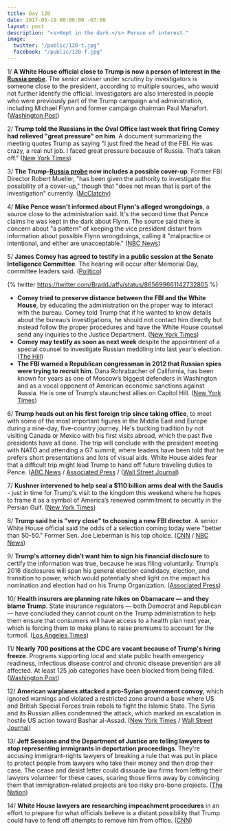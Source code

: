 ```yaml
---
title: Day 120
date: 2017-05-19 00:00:00 -07:00
layout: post
description: "<s>Kept in the dark.</s> Person of interest."
image:
  twitter: "/public/120-t.jpg"
  facebook: "/public/120-f.jpg"
---
```


1/ **A White House official close to Trump is now a person of interest in the <a href="{{ site.baseurl }}/trump-russia-investigation/">Russia probe</a>**. The senior adviser under scrutiny by investigators is someone close to the president, according to multiple sources, who would not further identify the official. Investigators are also interested in people who were previously part of the Trump campaign and administration, including Michael Flynn and former campaign chairman Paul Manafort. ([Washington Post](https://www.washingtonpost.com/world/national-security/russia-probe-reaches-current-white-house-official-people-familiar-with-the-case-say/2017/05/19/7685adba-3c99-11e7-9e48-c4f199710b69_story.html))

2/ **Trump told the Russians in the Oval Office last week that firing Comey had relieved "great pressure" on him**. A document summarizing the meeting quotes Trump as saying "I just fired the head of the FBI. He was crazy, a real nut job. I faced great pressure because of Russia. That’s taken off." ([New York Times](https://www.nytimes.com/2017/05/19/us/politics/trump-russia-comey.html))

3/ **The Trump-<a href="{{ site.baseurl }}/trump-russia-investigation/">Russia probe</a> now includes a possible cover-up**. Former FBI Director Robert Mueller, "has been given the authority to investigate the possibility of a cover-up," though that "does not mean that is part of the investigation" currently. ([McClatchy](http://www.mcclatchydc.com/news/politics-government/congress/article151565947.html))

4/ **Mike Pence wasn't informed about Flynn's alleged wrongdoings**, a source close to the administration said. It's the second time that Pence claims he was kept in the dark about Flynn. The source said there is concern about "a pattern" of keeping the vice president distant from information about possible Flynn wrongdoings, calling it "malpractice or intentional, and either are unacceptable." ([NBC News](http://www.nbcnews.com/politics/politics-news/aide-claims-pattern-keep-vice-president-pence-out-loop-n761916))

5/ **James Comey has agreed to testify in a public session at the Senate Intelligence Committee**. The hearing will occur after Memorial Day, committee leaders said. ([Politico](http://www.politico.com/story/2017/05/19/james-comey-testimony-senate-intelligence-committee-238628))

{% twitter https://twitter.com/BraddJaffy/status/865699661142732805 %}

* **Comey tried to preserve distance between the FBI and the White House**, by educating the administration on the proper way to interact with the bureau. Comey told Trump that if he wanted to know details about the bureau’s investigations, he should not contact him directly but instead follow the proper procedures and have the White House counsel send any inquiries to the Justice Department. ([New York Times](https://www.nytimes.com/2017/05/18/us/politics/james-comey-memo-fbi-trump.html))
* **Comey may testify as soon as next week** despite the appointment of a special counsel to investigate Russian meddling into last year's election. ([The Hill](http://thehill.com/homenews/house/334190-gop-rep-comey-may-testify-next-week))
* **The FBI warned a Republican congressman in 2012 that Russian spies were trying to recruit him**. Dana Rohrabacher of California, has been known for years as one of Moscow’s biggest defenders in Washington and as a vocal opponent of American economic sanctions against Russia. He is one of Trump’s staunchest allies on Capitol Hill. ([New York Times](https://www.nytimes.com/2017/05/19/us/politics/dana-rohrabacher-russia-spies.html))

6/ **Trump heads out on his first foreign trip since taking office**, to meet with some of the most important figures in the Middle East and Europe during a nine-day, five-country journey. He's bucking tradition by not visiting Canada or Mexico with his first visits abroad, which the past five presidents have all done. The trip will conclude with the president meeting with NATO and attending a G7 summit, where leaders have been told that he prefers short presentations and lots of visual aids. White House aides fear that a difficult trip might lead Trump to hand off future traveling duties to Pence. ([ABC News](http://abcnews.go.com/Politics/trump-embark-foreign-trip-president/story?id=47503478) / [Associated Press](https://www.apnews.com/5e7e20245bc744fc8a6e71745239f56a/Worldwide-effort-set-to-keep-Trump-happy-on-1st-trip-abroad) / ([Wall Street Journal](https://www.wsj.com/articles/trump-goes-to-saudi-arabia-1495149023))

7/ **Kushner intervened to help seal a $110 billion arms deal with the Saudis** - just in time for Trump's visit to the kingdom this weekend where he hopes to frame it as a symbol of America’s renewed commitment to security in the Persian Gulf. ([New York Times](https://www.nytimes.com/2017/05/18/world/middleeast/jared-kushner-saudi-arabia-arms-deal-lockheed.html))

8/ **Trump said he is "very close" to choosing a new FBI director**. A senior White House official said the odds of a selection coming today were "better than 50-50." Former Sen. Joe Lieberman is his top choice. ([CNN](http://www.cnn.com/2017/05/18/politics/joe-lieberman-fbi-front-runner/) / [NBC News](http://www.nbcnews.com/news/us-news/trump-says-he-may-pick-new-fbi-director-friday-n761716))

9/ **Trump's attorney didn’t want him to sign his financial disclosure** to certify the information was true, because he was filing voluntarily. Trump’s 2016 disclosures will span his general election candidacy, election, and transition to power, which would potentially shed light on the impact his nomination and election had on his Trump Organization. ([Associated Press](https://www.apnews.com/417c7e00c0274a3792e3262d22afaa8c/Trump-attorney-didn't-want-him-to-sign-financial-disclosure))

10/ **Health insurers are planning rate hikes on Obamacare — and they blame Trump**. State insurance regulators — both Democrat and Republican — have concluded they cannot count on the Trump administration to help them ensure that consumers will have access to a health plan next year, which is forcing them to make plans to raise premiums to account for the turmoil. ([Los Angeles Times](http://www.latimes.com/politics/la-na-pol-obamacare-trump-mismanagement-20170518-story.html))

11/ **Nearly 700 positions at the CDC are vacant because of Trump's hiring freeze**. Programs supporting local and state public health emergency readiness, infectious disease control and chronic disease prevention are all affected. At least 125 job categories have been blocked from being filled. ([Washington Post](https://www.washingtonpost.com/news/to-your-health/wp/2017/05/19/nearly-700-vacancies-at-cdc-because-of-trump-administration-hiring-freeze/))

12/ **American warplanes attacked a pro-Syrian government convoy**, which ignored warnings and violated a restricted zone around a base where US and British Special Forces train rebels to fight the Islamic State. The Syria and its Russian allies condemned the attack, which marked an escalation in hostile US action toward Bashar al-Assad. ([New York Times](https://www.nytimes.com/2017/05/18/world/middleeast/syria-american-warplanes-airstrike-militia-convoy.html) / [Wall Street Journal](https://www.wsj.com/articles/syria-russia-criticize-u-s-led-strikes-near-jordanian-border-1495186222))

13/ **Jeff Sessions and the Department of Justice are telling lawyers to stop representing immigrants in deportation proceedings**. They're accusing immigrant-rights lawyers of breaking a rule that was put in place to protect people from lawyers who take their money and then drop their case. The cease and desist letter could dissuade law firms from letting their lawyers volunteer for these cases, scaring those firms away by convincing them that immigration-related projects are too risky pro-bono projects. ([The Nation](https://www.thenation.com/article/the-airport-lawyers-who-stood-up-to-trump-are-under-attack/))

14/ **White House lawyers are researching impeachment procedures** in an effort to prepare for what officials believe is a distant possibility that Trump could have to fend off attempts to remove him from office. ([CNN](http://www.cnn.com/2017/05/19/politics/donald-trump-white-house-lawyers-research-impeachment/index.html))